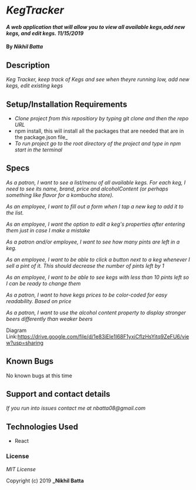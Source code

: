 # _KegTracker_

#### _A web application that will allow you to view all available kegs,add new kegs, and edit kegs. 11/15/2019_

#### By _**Nikhil Batta**_

## Description

_Keg Tracker, keep track of Kegs and see when theyre running low, add new kegs, edit existing kegs_

## Setup/Installation Requirements

* _Clone project from this repositiory by typing git clone and then the repo URL_
* npm install, this will install all the packages that are needed that are in the package.json file_
* _To run project go to the root directory of the project and type in npm start in the terminal_

## Specs
_As a patron, I want to see a list/menu of all available kegs. For each keg, I need to see its name, brand, price and alcoholContent (or perhaps something like flavor for a kombucha store)._

_As an employee, I want to fill out a form when I tap a new keg to add it to the list._

_As an employee, I want the option to edit a keg's properties after entering them just in case I make a mistake_

_As a patron and/or employee, I want to see how many pints are left in a keg._

_As an employee, I want to be able to click a button next to a keg whenever I sell a pint of it. This should decrease the number of pints left by 1_

_As an employee, I want to be able to see kegs with less than 10 pints left so I can be ready to change them_

_As a patron, I want to have kegs prices to be color-coded for easy readability. Based on price_

_As a patron, I want to use the alcohol content property to display stronger beers differently than weaker beers_

Diagram Link:https://drive.google.com/file/d/1e83iEIe1I68F1yxiCflzHsYitq9ZeFU6/view?usp=sharing

## Known Bugs

No known bugs at this time

## Support and contact details

_If you run into issues contact me at nbatta08@gmail.com_

## Technologies Used

* React

### License

*MIT License*

Copyright (c) 2019 **_Nikhil Batta**
